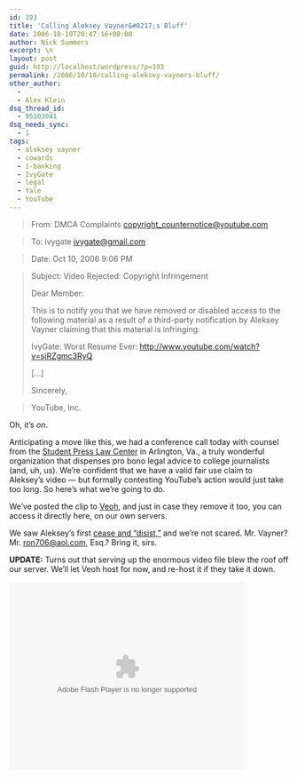 ```yaml
---
id: 193
title: 'Calling Aleksey Vayner&#8217;s Bluff'
date: 2006-10-10T20:47:16+00:00
author: Nick Summers
excerpt: \n
layout: post
guid: http://localhost/wordpress/?p=193
permalink: /2006/10/10/calling-aleksey-vayners-bluff/
other_author:
  - 
  - Alex Klein
dsq_thread_id:
  - 95103041
dsq_needs_sync:
  - 1
tags:
  - aleksey vayner
  - cowards
  - i-banking
  - IvyGate
  - legal
  - Yale
  - YouTube
---
```

> From: DMCA Complaints <copyright_counternotice@youtube.com>
  
> To: ivygate <ivygate@gmail.com>
  
> Date: Oct 10, 2006 9:06 PM
  
> Subject: Video Rejected: Copyright Infringement
> 
> Dear Member:
> 
> This is to notify you that we have removed or disabled access to the following material as a result of a third-party notification by Aleksey Vayner claiming that this material is infringing:
> 
> IvyGate: Worst Resume Ever: <http://www.youtube.com/watch?v=sjRZgmc3RyQ>
> 
> [&#8230;]
> 
> Sincerely,
  
> YouTube, Inc.

Oh, it&#8217;s _on_.

Anticipating a move like this, we had a conference call today with counsel from the [Student Press Law Center](http://www.splc.org) in Arlington, Va., a truly wonderful organization that dispenses pro bono legal advice to college journalists (and, uh, us). We&#8217;re confident that we have a valid fair use claim to Aleksey&#8217;s video &#8212; but formally contesting YouTube&#8217;s action would just take too long. So here&#8217;s what we&#8217;re going to do.

We&#8217;ve posted the clip to [Veoh](http://www.veoh.com/videoDetails.html?v=e1336748NgyMqyG), and just in case they remove it too, you can access it directly here, on our own servers.

We saw Aleksey&#8217;s first [cease and &#8220;disist,&#8221;](http://www.ivygateblog.com/2006/10/well_be_sure_to_show_this_to_our_lawyers_when_theyre_out_of_class.html) and we&#8217;re not scared. Mr. Vayner? Mr. ron706@aol.com, Esq.? Bring it, sirs.

**UPDATE:** Turns out that serving up the enormous video file blew the roof off our server. We&#8217;ll let Veoh host for now, and re-host it if they take it down.
  


<embed src="http://www.veoh.com/multiplayer.swf?type=v&permalinkId=e1336748NgyMqyG&id=454041" width="425" height="340" type="application/x-shockwave-flash" pluginspage="http://www.macromedia.com/go/getflashplayer" />